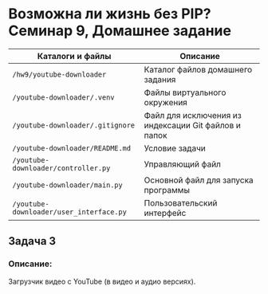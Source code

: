 # Возможна ли жизнь без PIP? Семинар 9, Домашнее задание

Каталоги и файлы                        | Описание
----------------------------------------|-----------------------------------------------------
`/hw9/youtube-downloader`               | Каталог файлов домашнего задания
`/youtube-downloader/.venv`             | Файлы виртуального окружения
`/youtube-downloader/.gitignore`        | Файл для исключения из индексации Git файлов и папок
`/youtube-downloader/README.md`         | Условие задачи
`/youtube-downloader/controller.py`     | Управляющий файл
`/youtube-downloader/main.py`           | Oсновной файл для запуска программы
`/youtube-downloader/user_interface.py` | Пользовательский интерфейс

## Задача 3

### Описание:

Загрузчик видео с YouTube (в видео и аудио версиях).
